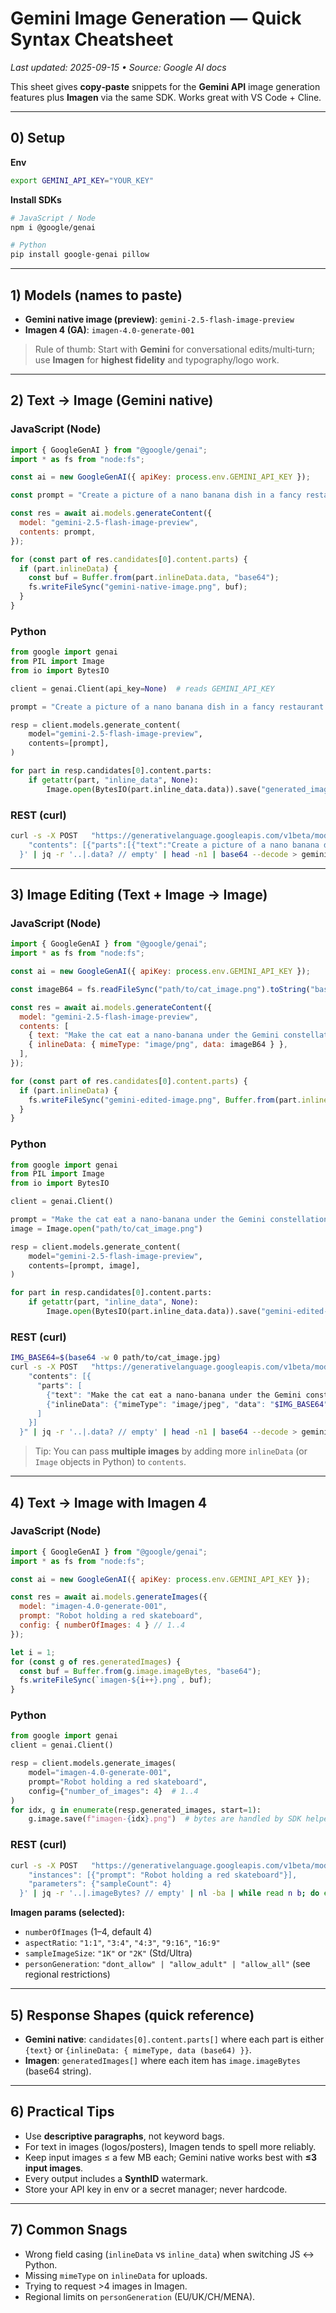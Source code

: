 # Gemini Image Generation — Quick Syntax Cheatsheet
_Last updated: 2025-09-15 • Source: Google AI docs_

This sheet gives **copy‑paste** snippets for the **Gemini API** image generation features plus **Imagen** via the same SDK. Works great with VS Code + Cline.

---

## 0) Setup

**Env**
```bash
export GEMINI_API_KEY="YOUR_KEY"
```

**Install SDKs**
```bash
# JavaScript / Node
npm i @google/genai

# Python
pip install google-genai pillow
```

---

## 1) Models (names to paste)

- **Gemini native image (preview)**: `gemini-2.5-flash-image-preview`
- **Imagen 4 (GA)**: `imagen-4.0-generate-001`

> Rule of thumb: Start with **Gemini** for conversational edits/multi‑turn; use **Imagen** for **highest fidelity** and typography/logo work.

---

## 2) Text → Image (Gemini native)

### JavaScript (Node)
```js
import { GoogleGenAI } from "@google/genai";
import * as fs from "node:fs";

const ai = new GoogleGenAI({ apiKey: process.env.GEMINI_API_KEY });

const prompt = "Create a picture of a nano banana dish in a fancy restaurant with a Gemini theme";

const res = await ai.models.generateContent({
  model: "gemini-2.5-flash-image-preview",
  contents: prompt,
});

for (const part of res.candidates[0].content.parts) {
  if (part.inlineData) {
    const buf = Buffer.from(part.inlineData.data, "base64");
    fs.writeFileSync("gemini-native-image.png", buf);
  }
}
```

### Python
```py
from google import genai
from PIL import Image
from io import BytesIO

client = genai.Client(api_key=None)  # reads GEMINI_API_KEY

prompt = "Create a picture of a nano banana dish in a fancy restaurant with a Gemini theme"

resp = client.models.generate_content(
    model="gemini-2.5-flash-image-preview",
    contents=[prompt],
)

for part in resp.candidates[0].content.parts:
    if getattr(part, "inline_data", None):
        Image.open(BytesIO(part.inline_data.data)).save("generated_image.png")
```

### REST (curl)
```bash
curl -s -X POST   "https://generativelanguage.googleapis.com/v1beta/models/gemini-2.5-flash-image-preview:generateContent"   -H "x-goog-api-key: $GEMINI_API_KEY"   -H "Content-Type: application/json"   -d '{
    "contents": [{"parts":[{"text":"Create a picture of a nano banana dish in a fancy restaurant with a Gemini theme"}]}]
  }' | jq -r '..|.data? // empty' | head -n1 | base64 --decode > gemini-native-image.png
```

---

## 3) Image Editing (Text **+** Image → Image)

### JavaScript (Node)
```js
import { GoogleGenAI } from "@google/genai";
import * as fs from "node:fs";

const ai = new GoogleGenAI({ apiKey: process.env.GEMINI_API_KEY });

const imageB64 = fs.readFileSync("path/to/cat_image.png").toString("base64");

const res = await ai.models.generateContent({
  model: "gemini-2.5-flash-image-preview",
  contents: [
    { text: "Make the cat eat a nano-banana under the Gemini constellation" },
    { inlineData: { mimeType: "image/png", data: imageB64 } },
  ],
});

for (const part of res.candidates[0].content.parts) {
  if (part.inlineData) {
    fs.writeFileSync("gemini-edited-image.png", Buffer.from(part.inlineData.data, "base64"));
  }
}
```

### Python
```py
from google import genai
from PIL import Image
from io import BytesIO

client = genai.Client()

prompt = "Make the cat eat a nano-banana under the Gemini constellation"
image = Image.open("path/to/cat_image.png")

resp = client.models.generate_content(
    model="gemini-2.5-flash-image-preview",
    contents=[prompt, image],
)

for part in resp.candidates[0].content.parts:
    if getattr(part, "inline_data", None):
        Image.open(BytesIO(part.inline_data.data)).save("gemini-edited-image.png")
```

### REST (curl)
```bash
IMG_BASE64=$(base64 -w 0 path/to/cat_image.jpg)
curl -s -X POST   "https://generativelanguage.googleapis.com/v1beta/models/gemini-2.5-flash-image-preview:generateContent"   -H "x-goog-api-key: $GEMINI_API_KEY"   -H "Content-Type: application/json"   -d "{
    "contents": [{
      "parts": [
        {"text": "Make the cat eat a nano-banana under the Gemini constellation"},
        {"inlineData": {"mimeType": "image/jpeg", "data": "$IMG_BASE64"}}
      ]
    }]
  }" | jq -r '..|.data? // empty' | head -n1 | base64 --decode > gemini-edited-image.png
```

> Tip: You can pass **multiple images** by adding more `inlineData` (or `Image` objects in Python) to `contents`.

---

## 4) Text → Image with **Imagen 4**

### JavaScript (Node)
```js
import { GoogleGenAI } from "@google/genai";
import * as fs from "node:fs";

const ai = new GoogleGenAI({ apiKey: process.env.GEMINI_API_KEY });

const res = await ai.models.generateImages({
  model: "imagen-4.0-generate-001",
  prompt: "Robot holding a red skateboard",
  config: { numberOfImages: 4 } // 1..4
});

let i = 1;
for (const g of res.generatedImages) {
  const buf = Buffer.from(g.image.imageBytes, "base64");
  fs.writeFileSync(`imagen-${i++}.png`, buf);
}
```

### Python
```py
from google import genai
client = genai.Client()

resp = client.models.generate_images(
    model="imagen-4.0-generate-001",
    prompt="Robot holding a red skateboard",
    config={"number_of_images": 4}  # 1..4
)
for idx, g in enumerate(resp.generated_images, start=1):
    g.image.save(f"imagen-{idx}.png")  # bytes are handled by SDK helpers
```

### REST (curl)
```bash
curl -s -X POST   "https://generativelanguage.googleapis.com/v1beta/models/imagen-4.0-generate-001:predict"   -H "x-goog-api-key: $GEMINI_API_KEY"   -H "Content-Type: application/json"   -d '{
    "instances": [{"prompt": "Robot holding a red skateboard"}],
    "parameters": {"sampleCount": 4}
  }' | jq -r '..|.imageBytes? // empty' | nl -ba | while read n b; do echo "$b" | base64 --decode > "imagen-$n.png"; done
```

**Imagen params (selected):**
- `numberOfImages` (1–4, default 4)
- `aspectRatio`: `"1:1"`, `"3:4"`, `"4:3"`, `"9:16"`, `"16:9"`
- `sampleImageSize`: `"1K"` or `"2K"` (Std/Ultra)
- `personGeneration`: `"dont_allow" | "allow_adult" | "allow_all"` (see regional restrictions)

---

## 5) Response Shapes (quick reference)

- **Gemini native**: `candidates[0].content.parts[]` where each part is either `{text}` or `{inlineData: { mimeType, data (base64) }}`.
- **Imagen**: `generatedImages[]` where each item has `image.imageBytes` (base64 string).

---

## 6) Practical Tips

- Use **descriptive paragraphs**, not keyword bags.
- For text in images (logos/posters), Imagen tends to spell more reliably.
- Keep input images ≤ a few MB each; Gemini native works best with **≤3 input images**.
- Every output includes a **SynthID** watermark.
- Store your API key in env or a secret manager; never hardcode.

---

## 7) Common Snags

- Wrong field casing (`inlineData` vs `inline_data`) when switching JS ↔ Python.
- Missing `mimeType` on `inlineData` for uploads.
- Trying to request >4 images in Imagen.
- Regional limits on `personGeneration` (EU/UK/CH/MENA).
